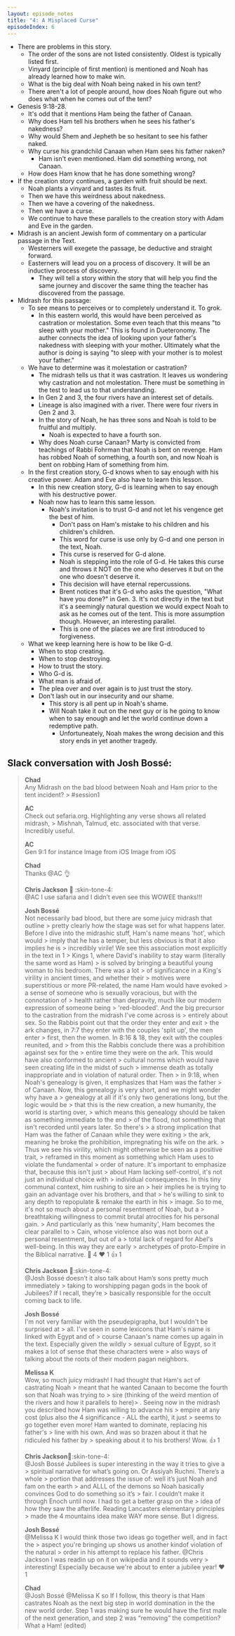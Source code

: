 ```yaml
---
layout: episode_notes
title: "4: A Misplaced Curse"
episodeIndex: 6
---
```

- There are problems in this story.
  - The order of the sons are not listed consistently. Oldest is typically listed first.
  - Vinyard (principle of first mention) is mentioned and Noah has already learned how to make win.
  - What is the big deal with Noah being naked in his own tent?
  - There aren't a lot of people around, how does Noah figure out who does what when he comes out of the tent?
- Genesis 9:18-28.
  - It's odd that it mentions Ham being the father of Canaan.
  - Why does Ham tell his brothers when he sees his father's nakedness?
  - Why would Shem and Jepheth be so hesitant to see his father naked.
  - Why curse his grandchild Canaan when Ham sees his father naken? 
    - Ham isn't even mentioned. Ham did something wrong, not Canaan.
  - How does Ham know that he has done something wrong?
- If the creation story continues, a garden with fruit should be next.
  - Noah plants a vinyard and tastes its fruit.
  - Then we have this weirdness about nakedness.
  - Then we have a covering of the nakedness.
  - Then we have a curse.
  - We continue to have these parallels to the creation story with Adam and Eve in the garden.
- Midrash is an ancient Jewish form of commentary on a particular passage in the Text.
  - Westerners will exegete the passage, be deductive and straight forward.
  - Easterners will lead you on a process of discovery. It will be an inductive process of discovery.
    - They will tell a story within the story that will help you find the same journey and discover the same thing the teacher has discovered from the passage.
- Midrash for this passage:
  - To see means to perceives or to completely understand it. To grok.
    - In this eastern world, this would have been perceived as castration or molestation. Some even teach that this means "to sleep with your mother." This is found in Dueteronomy. The auther connects the idea of looking upon your father's nakedness with sleeping with your mother. Ultimately what the author is doing is saying "to sleep with your mother is to molest your father."
  - We have to determine was it molestation or castration?
    - The midrash tells us that it was castration. It leaves us wondering why castration and not molestation. There must be something in the test to lead us to that understanding.
    - In Gen 2 and 3, the four rivers have an interest set of details.
    - Lineage is also imagined with a river. There were four rivers in Gen 2 and 3.
    - In the story of Noah, he has three sons and Noah is told to be fruitful and multiply.
      - Noah is expected to have a fourth son.
    - Why does Noah curse Canaan? Marty is convicted from teachings of Rabbi Fohrman that Noah is bent on revenge. Ham has robbed Noah of something, a fourth son, and now Noah is bent on robbing Ham of something from him.
  - In the first creation story, G-d knows when to say enough with his creative power. Adam and Eve also have to learn this lesson. 
    - In this new creation story, G-d is learning when to say enough with his destructive power.
    - Noah now has to learn this same lesson.
      - Noah's invitation is to trust G-d and not let his vengence get the best of him.
        - Don't pass on Ham's mistake to his children and his children's children.
        - This word for curse is use only by G-d and one person in the text, Noah.
        - This curse is reserved for G-d alone.
        - Noah is stepping into the role of G-d. He takes this curse and throws it NOT on the one who deserves it but on the one who doesn't deserve it.
        - This decision will have eternal repercussions.
        - Brent notices that it's G-d who asks the question, "What have you done?" in Gen. 3. It's not directly in the text but it's a seemingly natural question we would expect Noah to ask as he comes out of the tent. This is more assumption though. However, an interesting parallel.
        - This is one of the places we are first introduced to forgiveness.
  - What we keep learning here is how to be like G-d. 
    - When to stop creating.
    - When to stop destroying.
    - How to trust the story.
    - Who G-d is.
    - What man is afraid of.
    - The plea over and over again is to just trust the story.
    - Don't lash out in our insecurity and our shame.
      - This story is all pent up in Noah's shame.
      - Will Noah take it out on the next guy or is he going to know when to say enough and let the world continue down a redemptive path.
        - Unfortuneately, Noah makes the wrong decision and this story ends in yet another tragedy.

## Slack conversation with Josh Bossé:

> **Chad**  
> Any Midrash on the bad blood between Noah and Ham prior to the tent incident? > #session1
>
> **AC**  
> Check out sefaria.org. Highlighting any verse shows all related midrash, > Mishnah, Talmud, etc. associated with that verse. Incredibly useful.
>
> **AC**  
> Gen 9:1 for instance
> Image from iOS 
> Image from iOS
>
> **Chad**  
> Thanks @AC
> :ok_hand:
>
> **Chris Jackson** :man_dancing: :skin-tone-4:  
> @AC I use safaria and I didn’t even see this WOWEE thanks!!!
>
> **Josh Bossé**  
> Not necessarily bad blood, but there are some juicy midrash that outline > pretty clearly how the stage was set for what happens later.
> Before I dive into the midrashic stuff, Ham's name means 'hot', which would > imply that he has a temper, but less obvious is that it also implies he is > incredibly virile! We see this association most explicitly in the text in 1 > Kings 1, where David's inability to stay warm (literally the same word as Ham) > is solved by bringing a beautiful young woman to his bedroom. There was a lot > of significance in a King's virility in ancient times, and whether their > motives were superstitious or more PR-related, the name Ham would have evoked > a sense of someone who is sexually voracious, but with the connotation of > health rather than depravity, much like our modern expression of someone being > 'red-blooded'.
> And the big precursor to the castration from the midrash I've come across is > entirely about sex. So the Rabbis point out that the order they enter and exit > the ark changes, in 7:7 they enter with the couples 'split up', the men enter > first, then the women. In 8:16 & 18, they exit with the couples reunited, and > from this the Rabbis conclude there was a prohibition against sex for the > entire time they were on the ark. This would have also conformed to ancient > cultural norms which would have seen creating life in the midst of such > immense death as totally inappropriate and in violation of natural order. Then > in 9:18, when Noah's genealogy is given, it emphasizes that Ham was the father > of Canaan. Now, this genealogy is very short, and we might wonder why have a > genealogy at all if it's only two generations long, but the logic would be > that this is the new creation, a new humanity, the world is starting over, > which means this genealogy should be taken as something immediate to the end > of the flood, not something that isn't recorded until years later. So there's > a strong implication that Ham was the father of Canaan while they were exiting > the ark, meaning he broke the prohibition, impregnating his wife on the ark. > Thus we see his virility, which might otherwise be seen as a positive trait, > reframed in this moment as something which Ham uses to violate the fundamental > order of nature. It's important to emphasize that, because this isn't just > about Ham lacking self-control, it's not just an individual choice with > individual consequences. In this tiny communal context, him rushing to sire an > heir implies he is trying to gain an advantage over his brothers, and that > he's willing to sink to any depth to repopulate & remake the earth in his > image. So to me, it's not so much about a personal resentment of Noah, but a > breathtaking willingness to commit brutal atrocities for his personal gain. > And particularly as this 'new humanity', Ham becomes the clear parallel to > Cain, whose violence also was not born out a personal resentment, but out of a > total lack of regard for Abel's well-being. In this way they are early > archetypes of proto-Empire in the Biblical narrative.
> :exploding_head: 4
> :heart: 1
> :+1: 1
>
> **Chris Jackson** :man_dancing::skin-tone-4:  
> @Josh Bossé doesn’t it also talk about Ham’s sons pretty much immediately > taking to worshipping pagan gods in the book of Jubilees? If I recall, they’re > basically responsible for the occult coming back to life.
>
> **Josh Bossé**  
> I'm not very familiar with the pseudepigrapha, but I wouldn't be surprised at > all. I've seen in some lexicons that Ham's name is linked with Egypt and of > course Canaan's name comes up again in the text. Especially given the wildly > sexual culture of Egypt, so it makes a lot of sense that these characters were > also ways of talking about the roots of their modern pagan neighbors.
>
> **Melissa K**  
> Wow, so much juicy midrash! I had thought that Ham's act of castrating Noah > meant that he wanted Canaan to become the fourth son that Noah was trying to > sire (thinking of the weird mention of the rivers and how it parallels to here)> . Seeing now in the midrash you described how Ham was willing to advance his > empire at any cost (plus also the 4 significance - ALL the earth), it just > seems to go together even more! Ham wanted to dominate, replacing his father's > line with his own. And was so brazen about it that he ridiculed his father by > speaking about it to his brothers! Wow.
> :+1: 1
>
> **Chris Jackson**:man_dancing::skin-tone-4:  
> @Josh Bossé Jubilees is super interesting in the way it tries to give a > spiritual narrative for what’s going on. Or Assiyah Ruchni. There’s a whole > portion that addresses the issue of: well it’s just Noah and fam on the earth > and ALLL of the demons so Noah basically convinces God to do something so it’s > fair.
> I couldn’t make it through Enoch until now. I had to get a better grasp on the > idea of how they saw the afterlife. Reading Lancasters elementary principles > made the 4 mountains idea make WAY more sense. But I digress.
>
> **Josh Bossé**  
> @Melissa K I would think those two ideas go together well, and in fact the > aspect you're bringing up shows us another kindof violation of the natural > order in his attempt to replace his father.
> @Chris Jackson I was readin up on it on wikipedia and it sounds very > interesting! Especially because we're about to enter a jubilee year!
> :heart: 1
>
> **Chad**  
> @Josh Bossé @Melissa K so If I follow, this theory is that Ham castrates Noah as the next big step in world domination in the the new world order. Step 1 was making sure he would have the first male of the next generation, and step 2 was “removing” the competition? What a Ham! (edited) 